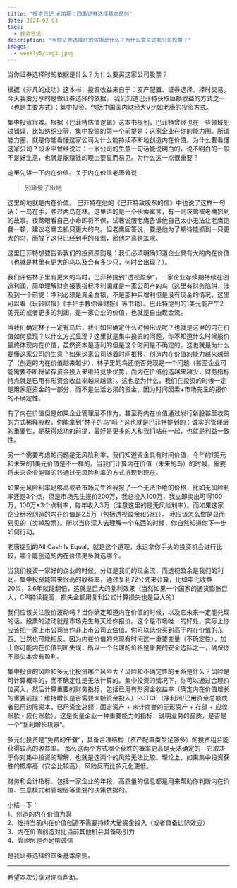 ```yaml
---
title: "投资日记 #20期：四条证券选择基本原则"
date: 2024-02-03
tags:
  - 投资日记 
description: "当你证券选择时的依据是什么？为什么要买这家公司股票？"
images:
  - weekly5/img1.jpeg
---
```


当你证券选择时的依据是什么？为什么要买这家公司股票？

根据《非凡的成功》这本书，投资收益来自于：资产配置、证券选择、择时交易。今天我要分享的是做证券选择的依据。 我们知道巴菲特获取巨额收益的方式之一（也是主要方式）：集中投资。包括中国国内财经大V比如老唐的投资方式。

集中投资很难。根据《巴菲特估值逻辑》这本书提到，巴菲特曾经也在一些领域犯过错误，比如纺织业等，集中投资的第一个前提是：这家企业在你的能力圈。所谓能力圈，就是你能看懂这家公司为什么能持续不断地创造内在价值。为什么要看懂这家公司？段永平曾经说过：一家公司的生意一句话能说明白的，说不明白的一般不是好生意，也就是能赚钱的理由要显而易见。为什么这一点很重要？

这里先讲一下内在价值。关于内在价值老唐曾说：

> 别瞅傻子瞅地

这里的地就是内在价值。 巴菲特在他的《巴菲特致股东的信》中也说了这样一句话：一鸟在手，胜过两鸟在林。这里讲的是一个伊索寓言，有一则夜莺被老鹰抓到的故事。夜莺眼看自己小命即将不保，试著说服老鹰告诉他自己太小无法让老鹰饱餐一顿，建议老鹰去抓只更大的鸟。但老鹰回答说，要是他为了期待能抓到一只更大的鸟，而放了这只已经到手的夜莺，那他才真是笨呢。

这里巴菲特想要告诉我们的投资原则是：我们必须明确知道企业具有大的内在价值（也就是林里有更大的鸟以及会有多少只，何时会出现？）。

我们评估林子里有更大的鸟时，巴菲特提到”透视盈余“，一家企业存续期持续在创造利润，简单理解财务报表指标净利润就是一家公司产的鸟（这里有财务陷阱，涉及到一个前提：净利必须是真金白银，不是那种只增利但是没有现金的情况，这里可以看《玩转财报》《手把手教你读财报》等书籍）。巴菲特提到的1美元能产生2美元的或者更多的利润，是一家企业的价值，也就是自由现金流。

当我们确定林子一定有鸟后，我们如何确定什么时候出现呢？也就是这里的内在价值如何显现？以什么方式显现？这里就是集中投资的问题，你不知道什么时候股价最终体现内在价值，虽然资本是逐利的但是这个时间是不确定的。这也就是为什么要懂这家公司的生意？如果这家公司随着时间推移，创造内在价值的能力越来越弱了（创造的内在价值越来越少），林子里的鸟还能否兑现是一个问题（甚至企业可能需要不断将留存资金投入来维持竞争优势，而内在价值创造越来越少，财务指标特点就是已用有形资金收益率越来越低）。这也是为什么，我们在投资的时候一定是用家庭资金的一部分，而不是生活必须的资金，因为时间因素+市场先生的报价的不确定性。

有了内在价值但是如果企业管理层不作为，甚至将内在价值通过发行新股甚至收购的方式稀释股权，你能拿到”林子的鸟“吗？这也就是巴菲特提到的：诚实的管理层的重要性，是获得成功的前提，最好是更多的人和我们站在一起，也就是利益一致性。

另一个需要考虑的问题是无风险利率，我们知道资金具有时间价值，今年的1美元和未来的1美元价值是不一样的。当我们计算内在价值（未来的鸟）的时候，需要将未来企业能赚的钱通过无风险利率的方式折现到现在。

如果无风险利率足够高或者市场先生给我报了一个无法拒绝的价格，比如无风险利率还是3个点，但是市场先生报价200万，我总投入100万，我立即卖出可得100万，100万*3个点利率，每年收入3万（注意这里的是无风险利率）。而如果这家企业给我创造的内在价值是2.5万（包括透视盈余和分红）。 我应该怎么做是显而易见的（卖掉股票）。所以当你深入去理解一个东西的时候，你自然知道你下一步如何行动。

老唐提到的All Cash Is Equal，就是这个道理，永远拿你手头的投资机会进行比较，哪个能创造的内在价值更多就选哪个。

当我们投资一家好的企业的时候，分红是我们的现金流，而透视盈余是我们的利润。集中投资能带来很高的收益率，通过复利72公式来计算，比如年化收益20%，3.6年就能翻倍，这就是巨大的复利效果（当然如果一个国家的通货膨胀巨大，CPI持续提高，损失金额用复利公式计算损失也是巨大的）

我们应该关注股价波动吗？当你确定知道内在价值的时候，以及它未来一定能兑现的话，股票的波动就是市场先生每天给你报价。这个是市场唯一的好处，实际上你应该把一家上市公司当作非上市公司去估值。你可以低价买到高于内在价值的东西。当然也可能相反。因为内在价值的兑现有时间这一重要变量（不确定性），加上你可能内在价值判断失误，所以一个合理的价格是重要的安全边际之一，确保你不损失本金有盈利。

集中投资的风险和多元化投资哪个风险大？风险和不确定性的关系是什么？风险是可计算概率的，而不确定性是无法计算的。集中投资的情况下，你可以通过合理价位买入，然后计算重要的财务指标，包括已用有形资金收益率（确定内在价值增长的重要前提：维持增长是否需要大额资金投入）ROTCE（净利润/已用资金总额或者已用边际资本，已用资金总额：固定资产 + 未计商誉的无形资产 + 存货 + 应收账款 - 应付账款）。这是衡量企业一种重要能力的指标，说明业务的品质，是否是一个“复利增长机器“。

多元化投资是”免费的午餐”，具备合理结构（资产配置类型足够多）的投资组合能获得较高的收益率。 那么这两个方式哪个获胜的概率更高是无法确定的，它取决于你对集中投资的理解，也就是这两个的风险无法比较。理论上，如果集中投资获胜的概率高（安全比较高），风险反而比多元化更低。

财务和会计指标、包括一家企业的年报，高质量的信息都是用来帮助你判断内在价值、生意模式和管理层等重要的决策依据的。

小结一下：  
1、创造的内在价值为真  
2、维持当前内在价值创造不需要持续大量资金投入（或者具备边际效应）   
3、内在价值创造对比当前其他机会具备吸引力  
4、管理层是否足够诚信  

是我证券选择的四条基本原则。

---

希望本次分享对你有帮助。